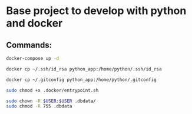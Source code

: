 # Base project to develop with python and docker

## Commands:

```bash
docker-compose up -d
```

```bash
docker cp ~/.ssh/id_rsa python_app:/home/python/.ssh/id_rsa
```

```bash
docker cp ~/.gitconfig python_app:/home/python/.gitconfig
```

```bash
sudo chmod +x .docker/entrypoint.sh
```

```bash
sudo chown -R $USER:$USER .dbdata/
sudo chmod -R 755 .dbdata
```
